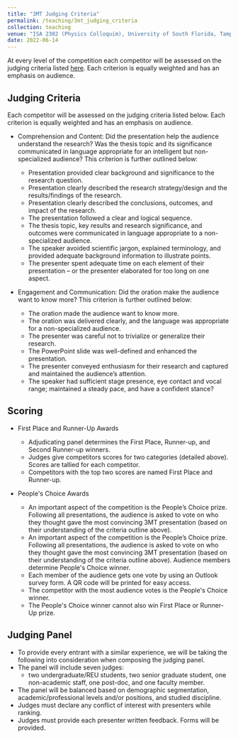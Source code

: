 ```yaml
---
title: "3MT Judging Criteria"
permalink: /teaching/3mt_judging_criteria
collection: teaching
venue: "ISA 2302 (Physics Colloquim), University of South Florida, Tampa, FL."
date: 2022-06-14
---
```



At every level of the competition each competitor will be assessed on the judging criteria listed [here](https://usfpgsc.github.io/teaching/3mt_judging_criteria/). Each criterion is equally weighted and has an emphasis on audience.

## Judging Criteria

Each competitor will be assessed on the judging criteria listed below. Each criterion is equally
weighted and has an emphasis on audience.

- Comprehension and Content: Did the presentation help the audience understand the research? Was the thesis topic and its significance communicated in language appropriate for an intelligent but non-specialized audience? This criterion is further outlined below:
  - Presentation provided clear background and significance to the research question.
  - Presentation clearly described the research strategy/design and the results/findings of the research.
  - Presentation clearly described the conclusions, outcomes, and impact of the research.
  - The presentation followed a clear and logical sequence.
  - The thesis topic, key results and research significance, and outcomes were communicated in language appropriate to a non-specialized audience.
  - The speaker avoided scientific jargon, explained terminology, and provided adequate background information to illustrate points.
  - The presenter spent adequate time on each element of their presentation – or the presenter elaborated for too long on one aspect.

- Engagement and Communication: Did the oration make the audience want to know more? This criterion is further outlined below:
  - The oration made the audience want to know more.
  - The oration was delivered clearly, and the language was appropriate for a non-specialized audience.
  - The presenter was careful not to trivialize or generalize their research.
  - The PowerPoint slide was well-defined and enhanced the presentation.
  - The presenter conveyed enthusiasm for their research and captured and maintained the audience’s attention.
  - The speaker had sufficient stage presence, eye contact and vocal range; maintained a steady pace, and have a confident stance?

  
## Scoring

- First Place and Runner-Up Awards
  - Adjudicating panel determines the First Place, Runner-up, and Second Runner-up winners.
  - Judges give competitors scores for two categories (detailed above). Scores are tallied for each competitor.
  - Competitors with the top two scores are named First Place and Runner-up.

- People's Choice Awards
  - An important aspect of the competition is the People’s Choice prize. Following all presentations, the audience is asked to vote on who they thought gave the most convincing 3MT presentation (based on their understanding of the criteria outline above).
  - An important aspect of the competition is the People’s Choice prize. Following all presentations, the audience is asked to vote on who they thought gave the most convincing 3MT presentation (based on their understanding of the criteria outline above). Audience members determine People's Choice winner.
  - Each member of the audience gets one vote by using an Outlook survey form. A QR code will be printed for easy access.
  - The competitor with the most audience votes is the People's Choice winner.
  - The People's Choice winner cannot also win First Place or Runner-Up prize.
 
## Judging Panel

- To provide every entrant with a similar experience, we will be taking the following into consideration when composing the judging panel.
- The panel will include seven judges: 
  - two undergraduate/REU students, two senior graduate student, one non-academic staff, one post-doc, and one faculty member.
- The panel will be balanced based on demographic segmentation, academic/professional levels and/or positions, and studied discipline.
- Judges must declare any conflict of interest with presenters while ranking.
- Judges must provide each presenter written feedback. Forms will be provided.
